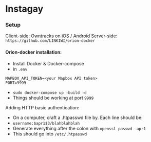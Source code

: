 # Instagay

### Setup

Client-side: Owntracks on iOS / Android
Server-side: `https://github.com/LINKIWI/orion-docker`

#### Orion-docker installation:

- Install Docker & Docker-compose
- in `.env`
```
MAPBOX_API_TOKEN=<your Mapbox API token>
PORT=9999
```
- `sudo docker-compose up -build -d `
- Things should be working at port `9999`

Adding HTTP basic authentication:

- On a computer, craft a .htpasswd file by. Each line should be:
- `username:$apr1$3/blahblahblah`
- Generate everything after the colon with `openssl passwd -apr1`
- This should go into `/etc/.htpasswd`
